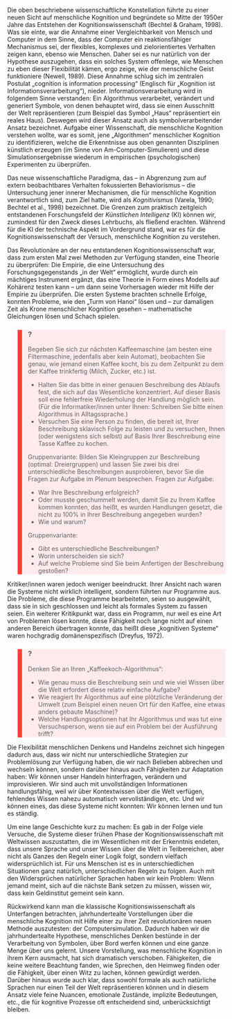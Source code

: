 <!-- filename: 03_Klassische_Kognitionswissenschaft.md -->
<!-- title: Klassische Kognitionswissenschaft -->

Die oben beschriebene wissenschaftliche Konstellation führte zu einer neuen Sicht auf menschliche Kognition und begründete so Mitte der 1950er Jahre das Entstehen der Kognitionswissenschaft (Bechtel &amp; Graham, 1998). Was sie einte, war die Annahme einer Vergleichbarkeit von Mensch und Computer in dem Sinne, dass der Computer ein reaktionsfähiger Mechanismus sei, der flexibles, komplexes und zielorientiertes Verhalten zeigen kann, ebenso wie Menschen. Daher sei es nur natürlich von der Hypothese auszugehen, dass ein solches System offenlege, wie Menschen zu eben dieser Flexibilität kämen, ergo zeige, wie der menschliche Geist funktioniere (Newell, 1989). Diese Annahme schlug sich im zentralen Postulat „cognition is information processing“ (Englisch für „Kognition ist Informationsverarbeitung“), nieder. Informationsverarbeitung wird in folgendem Sinne verstanden: Ein Algorithmus verarbeitet, verändert und generiert Symbole, von denen behauptet wird, dass sie einen Ausschnitt der Welt repräsentieren (zum Beispiel das Symbol „Haus“ repräsentiert ein reales Haus). Deswegen wird dieser Ansatz auch als symbolverarbeitender Ansatz bezeichnet. Aufgabe einer Wissenschaft, die menschliche Kognition verstehen wollte, war es somit, jene „Algorithmen“ menschlicher Kognition zu identifizieren, welche die Erkenntnisse aus oben genannten Disziplinen künstlich erzeugen (im Sinne von Am-Computer-Simulieren) und diese Simulationsergebnisse wiederum in empirischen (psychologischen) Experimenten zu überprüfen.

Das neue wissenschaftliche Paradigma, das – in Abgrenzung zum auf extern beobachtbares Verhalten fokussierten Behaviorismus – die Untersuchung jener innerer Mechanismen, die für menschliche Kognition verantwortlich sind, zum Ziel hatte, wird als *Kognitivismus* (Varela, 1990; Bechtel et al., 1998) bezeichnet. Die Grenzen zum praktisch zeitgleich entstandenen Forschungsfeld der *Künstlichen Intelligenz* (KI) können wir, zumindest für den Zweck dieses Lehrbuchs, als fließend erachten. Während für die KI der technische Aspekt im Vordergrund stand, war es für die Kognitionswissenschaft der Versuch, menschliche Kognition zu verstehen.

Das Revolutionäre an der neu entstandenen Kognitionswissenschaft war, dass zum ersten Mal zwei Methoden zur Verfügung standen, eine Theorie zu überprüfen: Die Empirie, die eine Untersuchung des Forschungsgegenstands „in der Welt“ ermöglicht, wurde durch ein mächtiges Instrument ergänzt, das eine Theorie in Form eines Modells auf Kohärenz testen kann – um dann seine Vorhersagen wieder mit Hilfe der Empirie zu überprüfen. Die ersten Systeme brachten schnelle Erfolge, konnten Probleme, wie den „Turm von Hanoi“ lösen und – zur damaligen Zeit als Krone menschlicher Kognition gesehen – mathematische Gleichungen lösen und Schach spielen.

<blockquote style="background: #FFEBEE; border-left: 10px solid #F44336">

### ?

Begeben Sie sich zur nächsten Kaffeemaschine (am besten eine Filtermaschine, jedenfalls aber kein Automat), beobachten Sie genau, wie jemand einen Kaffee kocht, bis zu dem Zeitpunkt zu dem der Kaffee trinkfertig (Milch, Zucker, etc.) ist.

- Halten Sie das bitte in einer genauen Beschreibung des Ablaufs fest, die sich auf das Wesentliche konzentriert. Auf dieser Basis soll eine fehlerfreie Wiederholung der Handlung möglich sein. (Für die Informatiker/innen unter Ihnen: Schreiben Sie bitte einen Algorithmus in Alltagssprache.)
- Versuchen Sie eine Person zu finden, die bereit ist, Ihrer Beschreibung sklavisch Folge zu leisten und zu versuchen, Ihnen (oder wenigstens sich selbst) auf Basis Ihrer Beschreibung eine Tasse Kaffee zu kochen.

Gruppenvariante: Bilden Sie Kleingruppen zur Beschreibung (optimal: Dreiergruppen) und lassen Sie zwei bis drei unterschiedliche Beschreibungen ausprobieren, bevor Sie die Fragen zur Aufgabe im Plenum besprechen. Fragen zur Aufgabe:

- War Ihre Beschreibung erfolgreich?
- Oder musste geschummelt werden, damit Sie zu Ihrem Kaffee kommen konnten, das heißt, es wurden Handlungen gesetzt, die nicht zu 100% in Ihrer Beschreibung angegeben wurden?
- Wie und warum?

Gruppenvariante:

- Gibt es unterschiedliche Beschreibungen?
- Worin unterscheiden sie sich?
- Auf welche Probleme sind Sie beim Anfertigen der Beschreibung gestoßen?

</blockquote>

Kritiker/innen waren jedoch weniger beeindruckt. Ihrer Ansicht nach waren die Systeme nicht wirklich intelligent, sondern führten nur Programme aus. Die Probleme, die diese Programme bearbeiteten, seien so ausgewählt, dass sie in sich geschlossen und leicht als formales System zu fassen seien. Ein weiterer Kritikpunkt war, dass ein Programm, nur weil es eine Art von Problemen lösen konnte, diese Fähigkeit noch lange nicht auf einen anderen Bereich übertragen konnte, das heißt diese „kognitiven Systeme“ waren hochgradig domänenspezifisch (Dreyfus, 1972).

<blockquote style="background: #FFEBEE; border-left: 10px solid #F44336">

### ?

Denken Sie an Ihren „Kaffeekoch-Algorithmus“:

- Wie genau muss die Beschreibung sein und wie viel Wissen über die Welt erfordert diese relativ einfache Aufgabe?
- Wie reagiert Ihr Algorithmus auf eine plötzliche Veränderung der Umwelt (zum Beispiel einen neuen Ort für den Kaffee, eine etwas anders gebaute Maschine)?
- Welche Handlungsoptionen hat Ihr Algorithmus und was tut eine Versuchsperson, wenn sie auf ein Problem bei der Ausführung trifft?

</blockquote>

Die Flexibilität menschlichen Denkens und Handelns zeichnet sich hingegen dadurch aus, dass wir nicht nur unterschiedliche Strategien zur Problemlösung zur Verfügung haben, die wir nach Belieben abbrechen und wechseln können, sondern darüber hinaus auch Fähigkeiten zur Adaptation haben: Wir können unser Handeln hinterfragen, verändern und improvisieren. Wir sind auch mit unvollständigen Informationen handlungsfähig, weil wir über Kontextwissen über die Welt verfügen, fehlendes Wissen nahezu automatisch vervollständigen, etc. Und wir können eines, das diese Systeme nicht konnten: Wir können lernen und tun es ständig.

Um eine lange Geschichte kurz zu machen: Es gab in der Folge viele Versuche, die Systeme dieser frühen Phase der Kognitionswissenschaft mit Weltwissen auszustatten, die im Wesentlichen mit der Erkenntnis endeten, dass unsere Sprache und unser Wissen über die Welt in Teilbereichen, aber nicht als Ganzes den Regeln einer Logik folgt, sondern vielfach widersprüchlich ist. Für uns Menschen ist es in unterschiedlichen Situationen ganz natürlich, unterschiedlichen Regeln zu folgen. Auch mit den Widersprüchen natürlicher Sprachen haben wir kein Problem: Wenn jemand meint, sich auf die nächste Bank setzen zu müssen, wissen wir, dass kein Geldinstitut gemeint sein kann.

Rückwirkend kann man die klassische Kognitionswissenschaft als Unterfangen betrachten, jahrhundertealte Vorstellungen über die menschliche Kognition mit Hilfe einer zu ihrer Zeit revolutionären neuen Methode auszutesten: der Computersimulation. Dadurch haben wir die jahrhundertealte Hypothese, menschliches Denken bestünde in der Verarbeitung von Symbolen, über Bord werfen können und eine ganze Menge über uns gelernt. Unsere Vorstellung, was menschliche Kognition in ihrem Kern ausmacht, hat sich dramatisch verschoben. Fähigkeiten, die keine weitere Beachtung fanden, wie Sprechen, den Heimweg finden oder die Fähigkeit, über einen Witz zu lachen, können gewürdigt werden. Darüber hinaus wurde auch klar, dass sowohl formale als auch natürliche Sprachen nur einen Teil der Welt repräsentieren können und in diesem Ansatz viele feine Nuancen, emotionale Zustände, implizite Bedeutungen, etc., die für kognitive Prozesse oft entscheidend sind, unberücksichtigt bleiben.
